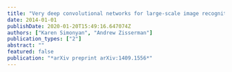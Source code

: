 ```yaml
---
title: "Very deep convolutional networks for large-scale image recognition"
date: 2014-01-01
publishDate: 2020-01-20T15:49:16.647074Z
authors: ["Karen Simonyan", "Andrew Zisserman"]
publication_types: ["2"]
abstract: ""
featured: false
publication: "*arXiv preprint arXiv:1409.1556*"
---
```


